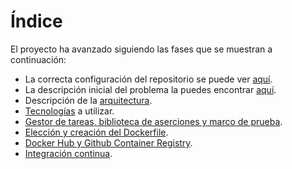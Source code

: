 # Índice
El proyecto ha avanzado siguiendo las fases que se muestran a continuación:
- La correcta configuración del repositorio se puede ver [aquí](./git_config.md).
- La descripción inicial del problema la puedes encontrar [aquí](./descripcion.md).
- Descripción de la [arquitectura](./arquitectura.md).
- [Tecnologías](./tecnologias.md) a utilizar.
- [Gestor de tareas, biblioteca de aserciones y marco de prueba](./gestorTareas_BDD.md).
- [Elección y creación del Dockerfile](./docker.md).
- [Docker Hub y Github Container Registry](./dockerhub.md).
- [Integración continua](./ci.md).